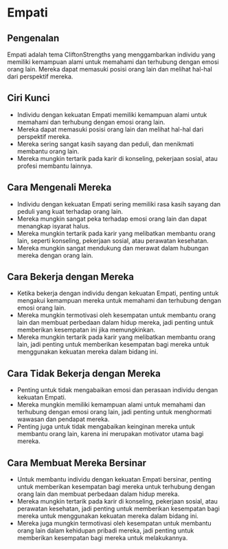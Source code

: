 # Empati

## Pengenalan

Empati adalah tema CliftonStrengths yang menggambarkan individu yang memiliki kemampuan alami untuk memahami dan terhubung dengan emosi orang lain. Mereka dapat memasuki posisi orang lain dan melihat hal-hal dari perspektif mereka.

## Ciri Kunci

- Individu dengan kekuatan Empati memiliki kemampuan alami untuk memahami dan terhubung dengan emosi orang lain.
- Mereka dapat memasuki posisi orang lain dan melihat hal-hal dari perspektif mereka.
- Mereka sering sangat kasih sayang dan peduli, dan menikmati membantu orang lain.
- Mereka mungkin tertarik pada karir di konseling, pekerjaan sosial, atau profesi membantu lainnya.

## Cara Mengenali Mereka

- Individu dengan kekuatan Empati sering memiliki rasa kasih sayang dan peduli yang kuat terhadap orang lain.
- Mereka mungkin sangat peka terhadap emosi orang lain dan dapat menangkap isyarat halus.
- Mereka mungkin tertarik pada karir yang melibatkan membantu orang lain, seperti konseling, pekerjaan sosial, atau perawatan kesehatan.
- Mereka mungkin sangat mendukung dan merawat dalam hubungan mereka dengan orang lain.

## Cara Bekerja dengan Mereka

- Ketika bekerja dengan individu dengan kekuatan Empati, penting untuk mengakui kemampuan mereka untuk memahami dan terhubung dengan emosi orang lain.
- Mereka mungkin termotivasi oleh kesempatan untuk membantu orang lain dan membuat perbedaan dalam hidup mereka, jadi penting untuk memberikan kesempatan ini jika memungkinkan.
- Mereka mungkin tertarik pada karir yang melibatkan membantu orang lain, jadi penting untuk memberikan kesempatan bagi mereka untuk menggunakan kekuatan mereka dalam bidang ini.

## Cara Tidak Bekerja dengan Mereka

- Penting untuk tidak mengabaikan emosi dan perasaan individu dengan kekuatan Empati.
- Mereka mungkin memiliki kemampuan alami untuk memahami dan terhubung dengan emosi orang lain, jadi penting untuk menghormati wawasan dan pendapat mereka.
- Penting juga untuk tidak mengabaikan keinginan mereka untuk membantu orang lain, karena ini merupakan motivator utama bagi mereka.

## Cara Membuat Mereka Bersinar

- Untuk membantu individu dengan kekuatan Empati bersinar, penting untuk memberikan kesempatan bagi mereka untuk terhubung dengan orang lain dan membuat perbedaan dalam hidup mereka.
- Mereka mungkin tertarik pada karir di konseling, pekerjaan sosial, atau perawatan kesehatan, jadi penting untuk memberikan kesempatan bagi mereka untuk menggunakan kekuatan mereka dalam bidang ini.
- Mereka juga mungkin termotivasi oleh kesempatan untuk membantu orang lain dalam kehidupan pribadi mereka, jadi penting untuk memberikan kesempatan bagi mereka untuk melakukannya.
